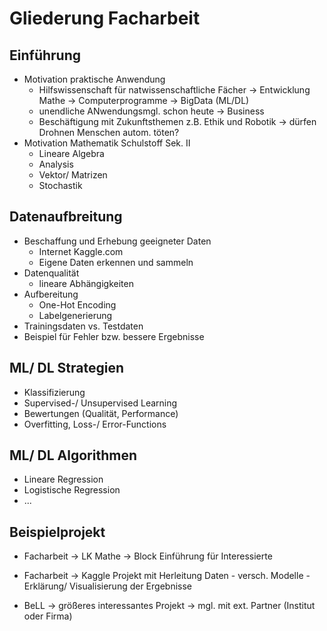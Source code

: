 # Gliederung Facharbeit
## Einführung
* Motivation praktische Anwendung
  * Hilfswissenschaft für natwissenschaftliche Fächer -> Entwicklung Mathe -> Computerprogramme -> BigData (ML/DL)
  * unendliche ANwendungsmgl. schon heute -> Business
  * Beschäftigung mit Zukunftsthemen z.B. Ethik und Robotik -> dürfen Drohnen Menschen autom. töten?
* Motivation Mathematik Schulstoff Sek. II
  * Lineare Algebra
  * Analysis
  * Vektor/ Matrizen
  * Stochastik
## Datenaufbreitung
* Beschaffung und Erhebung geeigneter Daten
  * Internet Kaggle.com
  * Eigene Daten erkennen und sammeln
* Datenqualität
  * lineare Abhängigkeiten
* Aufbereitung
  * One-Hot Encoding
  * Labelgenerierung
* Trainingsdaten vs. Testdaten
* Beispiel für Fehler bzw. bessere Ergebnisse
## ML/ DL Strategien
* Klassifizierung
* Supervised-/ Unsupervised Learning
* Bewertungen (Qualität, Performance)
* Overfitting, Loss-/ Error-Functions
## ML/ DL Algorithmen
* Lineare Regression
* Logistische Regression
* ...

## Beispielprojekt
* Facharbeit -> LK Mathe -> Block Einführung für Interessierte
* Facharbeit -> Kaggle Projekt mit Herleitung Daten - versch. Modelle - Erklärung/ Visualisierung der Ergebnisse

* BeLL -> größeres interessantes Projekt -> mgl. mit ext. Partner (Institut oder Firma)
